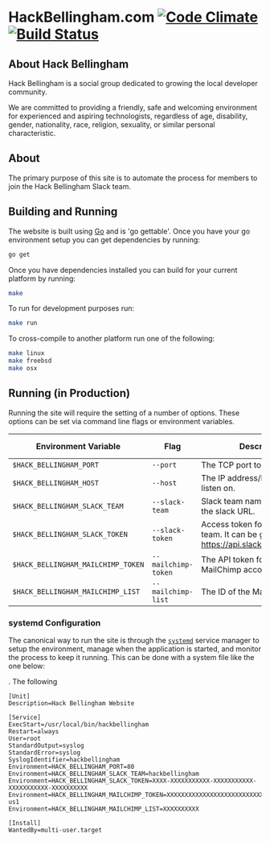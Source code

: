 # HackBellingham.com [![Code Climate](https://codeclimate.com/github/hackbellingham/website/badges/gpa.svg)](https://codeclimate.com/github/hackbellingham/website) [![Build Status](https://travis-ci.org/hackbellingham/website.svg?branch=master)](https://travis-ci.org/hackbellingham/website)

## About Hack Bellingham
Hack Bellingham is a social group dedicated to growing the local developer community.

We are committed to providing a friendly, safe and welcoming environment for experienced and aspiring technologists, regardless of age, disability, gender, nationality, race, religion, sexuality, or similar personal characteristic.

## About 
The primary purpose of this site is to automate the process for members to join the Hack Bellingham Slack team.

## Building and Running
The website is built using [Go][go] and is 'go gettable'. Once you have your go environment setup you can get dependencies by running:
```sh
go get
```

Once you have dependencies installed you can build for your current platform by running:
```sh
make
```

To run for development purposes run:
```sh
make run
```

To cross-compile to another platform run one of the following:
```sh
make linux
make freebsd
make osx
```

## Running (in Production)
Running the site will require the setting of a number of options. These options can be set via command line flags or environment variables. 

|        Environment Variable        |         Flag        |                                       Description                                        | Default Value |
|------------------------------------|---------------------|------------------------------------------------------------------------------------------|---------------|
| `$HACK_BELLINGHAM_PORT`            | `--port`            | The TCP port to listen on.                                                               | `3000`        |
| `$HACK_BELLINGHAM_HOST`            | `--host`            | The IP address/hostname to listen on.                                                    | All hosts     |
| `$HACK_BELLINGHAM_SLACK_TEAM`      | `--slack-team`      | Slack team name, as found in the slack URL.                                              | `""`          |
| `$HACK_BELLINGHAM_SLACK_TOKEN`     | `--slack-token`     | Access token for your slack team. It can be generated at https://api.slack.com/web#auth. | `""`          |
| `$HACK_BELLINGHAM_MAILCHIMP_TOKEN` | `--mailchimp-token` | The API token for your MailChimp account.                                                | `""`          |
| `$HACK_BELLINGHAM_MAILCHIMP_LIST`  | `--mailchimp-list`  | The ID of the MailChimp list.                                                            | `""`          |

### systemd Configuration
The canonical way to run the site is through the [`systemd`][systemd] service manager to setup the environment, manage when the application is started, and monitor the process to keep it running. This can be done with a system file like the one below:

. The following 

```apacheconf
[Unit]
Description=Hack Bellingham Website

[Service]
ExecStart=/usr/local/bin/hackbellingham
Restart=always
User=root
StandardOutput=syslog
StandardError=syslog
SyslogIdentifier=hackbellingham
Environment=HACK_BELLINGHAM_PORT=80
Environment=HACK_BELLINGHAM_SLACK_TEAM=hackbellingham
Environment=HACK_BELLINGHAM_SLACK_TOKEN=XXXX-XXXXXXXXXXX-XXXXXXXXXXX-XXXXXXXXXXX-XXXXXXXXXX
Environment=HACK_BELLINGHAM_MAILCHIMP_TOKEN=XXXXXXXXXXXXXXXXXXXXXXXXXXXXXXXX-us1
Environment=HACK_BELLINGHAM_MAILCHIMP_LIST=XXXXXXXXXX

[Install]
WantedBy=multi-user.target
```


[go]: http://www.golang.org
[systemd]: https://freedesktop.org/wiki/Software/systemd/
